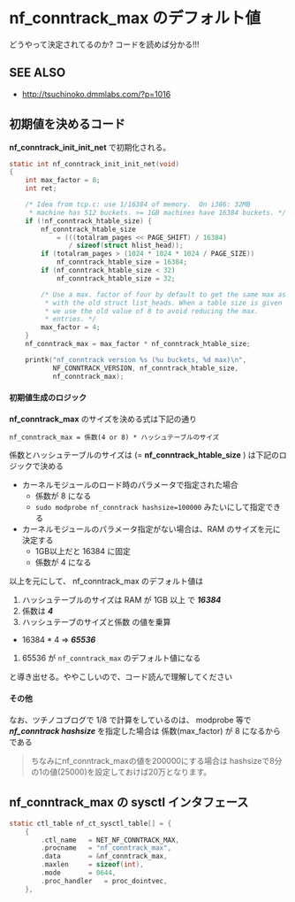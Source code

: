 # nf_conntrack_max のデフォルト値

どうやって決定されてるのか? コードを読めば分かる!!!

## SEE ALSO

 * http://tsuchinoko.dmmlabs.com/?p=1016

## 初期値を決めるコード

**nf_conntrack_init_init_net** で初期化される。

```c
static int nf_conntrack_init_init_net(void)
{
	int max_factor = 8;
	int ret;

	/* Idea from tcp.c: use 1/16384 of memory.  On i386: 32MB
	 * machine has 512 buckets. >= 1GB machines have 16384 buckets. */
	if (!nf_conntrack_htable_size) {
		nf_conntrack_htable_size
			= (((totalram_pages << PAGE_SHIFT) / 16384)
			   / sizeof(struct hlist_head));
		if (totalram_pages > (1024 * 1024 * 1024 / PAGE_SIZE))
			nf_conntrack_htable_size = 16384;
		if (nf_conntrack_htable_size < 32)
			nf_conntrack_htable_size = 32;

		/* Use a max. factor of four by default to get the same max as
		 * with the old struct list_heads. When a table size is given
		 * we use the old value of 8 to avoid reducing the max.
		 * entries. */
		max_factor = 4;
	}
	nf_conntrack_max = max_factor * nf_conntrack_htable_size;

	printk("nf_conntrack version %s (%u buckets, %d max)\n",
	       NF_CONNTRACK_VERSION, nf_conntrack_htable_size,
	       nf_conntrack_max);
```

#### 初期値生成のロジック

**nf_conntrack_max** のサイズを決める式は下記の通り

```
nf_conntrack_max = 係数(4 or 8) * ハッシュテーブルのサイズ
```

係数とハッシュテーブルのサイズは (= **nf_conntrack_htable_size** ) は下記のロジックで決める

 * カーネルモジュールのロード時のパラメータで指定された場合
   * 係数が 8 になる
   * `sudo modprobe nf_conntrack hashsize=100000` みたいにして指定できる
 * カーネルモジュールのパラメータ指定がない場合は、RAM のサイズを元に決定する
   * 1GB以上だと 16384 に固定
   * 係数が 4 になる

以上を元にして、 nf_conntrack_max のデフォルト値は

 1. ハッシュテーブルのサイズは RAM が 1GB 以上 で ***16384***
 1. 係数は ***4***
 1. ハッシュテーブのサイズと係数 の値を乗算
   * 16384 * 4 => ***65536***
 1. 65536 が `nf_conntrack_max` のデフォルト値になる

と導き出せる。ややこしいので、コード読んで理解してください

#### その他

なお、ツチノコブログで 1/8 で計算をしているのは、 modprobe 等で ***nf_conntrack hashsize*** を指定した場合は 係数(max_factor) が 8 になるからである

> ちなみにnf_conntrack_maxの値を200000にする場合は
> hashsizeで8分の1の値(25000)を設定しておけば20万となります。

## nf_conntrack_max の sysctl インタフェース

```c
static ctl_table nf_ct_sysctl_table[] = {
	{
		.ctl_name	= NET_NF_CONNTRACK_MAX,
		.procname	= "nf_conntrack_max",
		.data		= &nf_conntrack_max,
		.maxlen		= sizeof(int),
		.mode		= 0644,
		.proc_handler	= proc_dointvec,
	},
```

